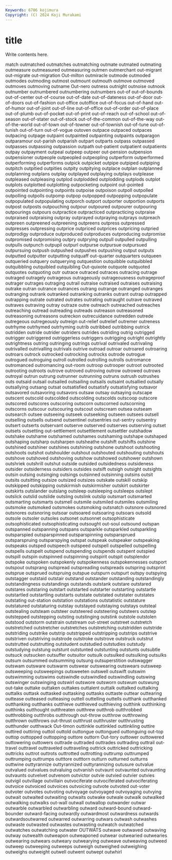 ```yaml
---
Keywords: 6706 kojimura
Copyright: (C) 2024 Koji Murakami
---
```


# title

Write contents here.



match
outmatched outmatches outmatching outmate outmated outmating outmeasure outmeasured outmeasuring outmen
outmerchant out-migrant out-migrate out-migration Out-milton outmiracle outmode outmoded outmodes outmoding
outmost outmount outmouth outmove outmoved outmoves outmoving outname Out-nero outness
outnight outnoise outnook outnumber outnumbered outnumbering outnumbers out-of out-of-bounds out-of-center
out-of-course out-of-date out-of-dateness out-of-door out-of-doors out-of-fashion out-office outoffice out-of-focus out-of-hand
out-of-humor out-of-joint out-of-line out-of-office out-of-order out-of-place out-of-plumb out-of-pocket out-of-print out-of-reach
out-of-school out-of-season out-of-stater out-of-stock out-of-the-common out-of-the-way out-of-the-world out-of-town out-of-towner out-of-townish
out-of-tune out-of-tunish out-of-turn out-of-vogue outoven outpace outpaced outpaces outpacing outpage
outpaint outpainted outpainting outpaints outparagon outparamour out-parish outparish outpart outparts
outpass outpassed outpasses outpassing outpassion outpath out-patient outpatient outpatients outpay
outpayment outpeal outpeep outpeer out-pension outpension outpensioner outpeople outpeopled outpeopling
outperform outperformed outperforming outperforms outpick outpicket outpipe outpiped outpiping outpitch
outpitied outpities outpity outpitying outplace outplan outplanned outplanning outplans outplay
outplayed outplaying outplays outplease outpleased outpleasing outplod outplodded outplodding outplods
outplot outplots outplotted outplotting outpocketing outpoint out-pointed outpointed outpointing outpoints
outpoise outpoison outpoll outpolled outpolling outpolls outpomp outpop outpopped outpopping
outpopulate outpopulated outpopulating outporch outport outporter outportion outports outpost outposts
outpouching outpour outpoured outpourer outpouring outpourings outpours outpractice outpracticed outpracticing
outpraise outpraised outpraising outpray outprayed outpraying outprays outpreach outpreen outpreened
outpreening outpreens outpress outpressed outpresses outpressing outprice outpriced outprices outpricing
outpried outprodigy outproduce outproduced outproduces outproducing outpromise outpromised outpromising outpry
outprying outpull outpulled outpulling outpulls outpunch outpupil outpurl outpurse outpursue
outpursued outpursuing outpush outpushed outpushes outpushing output outputs outputted outputter
outputting outquaff out-quarter outquarters outqueen outqueried outquery outquerying outquestion outquibble
outquibbled outquibbling outquibled outquibling Out-quixote outquote outquoted outquotes outquoting outr
outrace outraced outraces outracing outrage outraged outragely outrageous outrageously outrageousness
outrageproof outrager outrages outraging outrail outraise outraised outraises outraising outrake
outran outrance outrances outrang outrange outranged outranges outranging outrank outranked
outranking outranks outrant outrap outrapped outrapping outrate outrated outrates outrating
outraught outrave outraved outraves outraving outray outraze outre outreach outreached
outreaches outreaching outread outreading outreads outreason outreasoned outreasoning outreasons outreckon
outrecuidance outredden outrede outregeous outregeously outreign out-relief outrelief outremer outreness
outrhyme outrhymed outrhyming outrib outribbed outribbing outrick outridden outride outrider
outriders outrides outriding outrig outrigged outrigger outriggered outriggerless outriggers outrigging
outright outrightly outrightness outring outringing outrings outrival outrivaled outrivaling outrivalled
outrivalling outrivals outrive outroad outroar outroared outroaring outroars outrock outrocked
outrocking outrocks outrode outrogue outrogued outroguing outroll outrolled outrolling outrolls
outromance outromanced outromancing out-room outroop outrooper outroot outrooted outrooting outroots
outrove outroved outroving outrow outrowed outrows outroyal outrun outrung outrunner
outrunning outruns outrush outrushes outs outsaid outsail outsailed outsailing outsails
outsaint outsallied outsally outsallying outsang outsat outsatisfied outsatisfy outsatisfying outsavor
outsavored outsavoring outsavors outsaw outsay outsaying outscape outscent outscold outscolded
outscolding outscolds outscoop outscore outscored outscores outscoring outscorn outscorned outscorning
outscorns outscour outscouring outscout outscream outsea outseam outsearch outsee outseeing
outseek outseeking outseen outsees outsell outselling outsells outsend outsentinel outsentries
out-sentry outsentry outsert outserts outservant outserve outserved outserves outserving outset
outsets outsetting out-settlement outsettlement outsettler outshadow outshake outshame outshamed outshames
outshaming outshape outshaped outshaping outsharp outsharpen outsheathe outshift outshifts outshine
outshined outshiner outshines outshining outshone outshoot outshooting outshoots outshot outshoulder
outshout outshouted outshouting outshouts outshove outshoved outshoving outshow outshowed outshower
outshown outshriek outshrill outshut outside outsided outsidedness outsideness outsider outsiderness
outsiders outsides outsift outsigh outsight outsights outsin outsing outsinging outsings
outsinned outsinning outsins outsit outsits outsitting outsize outsized outsizes outskate
outskill outskip outskipped outskipping outskirmish outskirmisher outskirt outskirter outskirts outslander
outslang outsleep outsleeping outsleeps outslept outslick outslid outslide outsling outslink
outslip outsmart outsmarted outsmarting outsmarts outsmell outsmile outsmiled outsmiles outsmiling
outsmoke outsmoked outsmokes outsmoking outsnatch outsnore outsnored outsnores outsnoring outsoar
outsoared outsoaring outsoars outsold outsole outsoler outsoles outsonet outsonnet outsophisticate
outsophisticated outsophisticating outsought out-soul outsound outspan outspanned outspanning outspans outsparkle
outsparkled outsparkling outsparspied outsparspinned outsparspinning outsparsprued outsparspruing outsparspying outspat outspeak
outspeaker outspeaking outspeaks outsped outspeech outspeed outspell outspelled outspelling outspells
outspelt outspend outspending outspends outspent outspied outspill outspin outspinned outspinning
outspirit outspit outsplendor outspoke outspoken outspokenly outspokenness outspokennesses outsport outspout
outsprang outspread outspreading outspreads outspring outsprint outsprue outsprued outspruing outspue
outspurn outspurt outspy outspying outstagger outstaid outstair outstand outstander outstanding
outstandingly outstandingness outstandings outstands outstank outstare outstared outstares outstaring outstart
outstarted outstarter outstarting outstartle outstartled outstartling outstarts outstate outstated outstater
outstates outstating out-station outstation outstations outstatistic outstature outstatured outstaturing outstay
outstayed outstaying outstays outsteal outstealing outsteam outsteer outsteered outsteering outsteers
outstep outstepped outstepping outsting outstinging outstink outstole outstolen outstood outstorm
outstrain outstream out-street outstreet outstretch outstretched outstretcher outstretches outstretching outstridden
outstride outstriding outstrike outstrip outstripped outstripping outstrips outstrive outstriven outstriving
outstrode outstroke outstrove outstruck outstrut outstrutted outstrutting outstudent outstudied outstudies
outstudy outstudying outstung outstunt outstunted outstunting outstunts outsubtle outsuck outsucken
outsuffer outsuitor outsulk outsulked outsulking outsulks outsum outsummed outsumming outsung
outsuperstition outswagger outswam outsware outswarm outswear outswearing outswears outsweep outsweeping
outsweepings outsweeten outswell outswift outswim outswimming outswims outswindle outswindled outswindling
outswing outswinger outswinging outswirl outswore outsworn outswum outswung out-take outtake
outtaken outtakes outtalent outtalk outtalked outtalking outtalks outtask outtasked outtasking
outtasks outtaste outtear outtearing outtease outteased outteasing outtell outtelling outtells
outthank outthanked outthanking outthanks outthieve outthieved outthieving outthink outthinking outthinks
outthought outthreaten outthrew outthrob outthrobbed outthrobbing outthrobs outthrough out-throw outthrow
outthrowing outthrown outthrows out-thrust outthrust outthruster outthrusting outthunder outthwack Out-timon
outtinkle outtinkled outtinkling outtire outtired outtiring outtoil outtold outtongue outtongued
outtonguing out-top outtop outtopped outtopping outtore outtorn Out-tory outtower outtowered
outtowering outtowers outtrade outtraded outtrades outtrading outtrail out-travel outtravel outtraveled
outtraveling outtrick outtricked outtricking outtricks outtrot outtrots outtrotted outtrotting outtrump
outtrumped outtrumping outtrumps outttore outttorn outturn outturned outturns outtwine outtyrannize
outtyrannized outtyrannizing outusure outvalue outvalued outvalues outvaluing outvanish outvaunt outvaunted
outvaunting outvaunts outvelvet outvenom outvictor outvie outvied outvier outvies outvigil
outvillage outvillain outvociferate outvociferated outvociferating outvoice outvoiced outvoices outvoicing outvote
outvoted out-voter outvoter outvotes outvoting outvoyage outvoyaged outvoyaging outvying outwait
outwaited outwaiting outwaits outwake outwale outwalk outwalked outwalking outwalks out-wall
outwall outwallop outwander outwar outwarble outwarbled outwarbling outward outward-bound outward-bounder
outward-facing outwardly outwardmost outwardness outwards outwardsoutwarred outwarred outwarring outwars outwash
outwashes outwaste outwasted outwastes outwasting outwatch outwatched outwatches outwatching outwater
OUTWATS outwave outwaved outwaving outway outwealth outweapon outweaponed outwear outwearied
outwearies outwearing outwears outweary outwearying outweave outweaving outweed outweep outweeping
outweeps outweigh outweighed outweighing outweighs outweight outwell outwent outwept outwhirl
